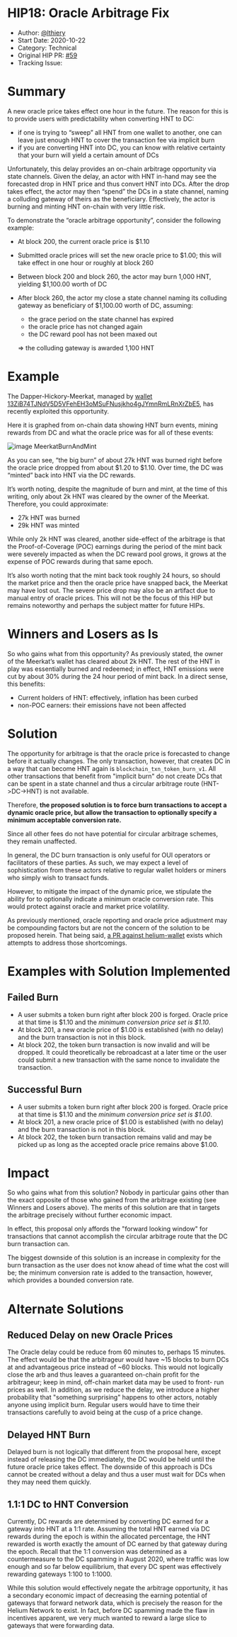 # HIP18: Oracle Arbitrage Fix

- Author: [@lthiery](https://github.com/lthiery)
- Start Date: 2020-10-22
- Category: Technical
- Original HIP PR: [#59](https://github.com/helium/HIP/pull/62)
- Tracking Issue: 

# Summary
[summary]: #summary
A new oracle price takes effect one hour in the future. The reason for this is to provide users with predictability when
 converting HNT to DC:
* if one is trying to “sweep” all HNT from one wallet to another, one can leave just enough HNT to cover the transaction 
fee via implicit burn
* if you are converting HNT into DC, you can know with relative certainty that your burn will yield a certain amount of 
DCs
 
Unfortunately, this delay provides an on-chain arbitrage opportunity via state channels. Given the delay, an actor with 
 HNT in-hand may see the forecasted drop in HNT price and thus convert HNT into DCs. After the drop takes effect, the 
 actor may then “spend” the DCs in a state channel, naming a colluding gateway of theirs as the beneficiary. Effectively, 
 the actor is burning and minting HNT on-chain with very little risk. 
 
To demonstrate the “oracle arbitrage opportunity”, consider the following example:
 * At block 200, the current oracle price is $1.10 
 * Submitted oracle prices will set the new oracle price to $1.00; this will take effect in one hour or roughly at block 
 260
 * Between block 200 and block 260, the actor may burn 1,000 HNT, yielding $1,100.00 worth of DC
 * After block 260, the actor my close a state channel naming its colluding gateway as beneficiary of $1,100.00 worth of
 DC, assuming:
    * the grace period on the state channel has expired
    * the oracle price has not changed again
    * the DC reward pool has not been maxed out
 	
 	⇒ the colluding gateway is awarded 1,100 HNT
 

# Example
[example]: #example

The Dapper-Hickory-Meerkat, managed by [wallet 13ZiB74TJNdV5D5VFehEH3oMSuFNusjkho4gJYmnRmLRnXrZbE5](https://explorer.helium.com/accounts/13ZiB74TJNdV5D5VFehEH3oMSuFNusjkho4gJYmnRmLRnXrZbE5), has recently exploited this opportunity.

Here it is graphed from on-chain data showing HNT burn events, mining rewards from DC and what the oracle price was for 
 all of these events:

![image MeerkatBurnAndMint](./0018-oracle-arb-fix/meerkat.png)


As you can see, “the big burn” of about 27k HNT was burned right before the oracle price dropped from about $1.20 to 
$1.10. Over time, the DC was “minted” back into HNT via the DC rewards.

It’s worth noting, despite the magnitude of burn and mint, at the time of this writing, only about 2k HNT was cleared
 by the owner of the Meerkat. Therefore, you could approximate:
* 27k HNT was burned
* 29k HNT was minted

While only 2k HNT was cleared, another side-effect of the arbitrage is that the Proof-of-Coverage (POC) earnings during 
 the period of the mint back were severely impacted as when the DC reward pool grows, it grows at the expense of POC 
 rewards during that same epoch. 

It’s also worth noting that the mint back took roughly 24 hours, so should the market price and then the oracle price 
 have snapped back, the Meerkat may have lost out. The severe price drop may also be an artifact due to manual entry of 
 oracle prices. This will not be the focus of this HIP but remains noteworthy and perhaps the subject matter for future 
 HIPs.

# Winners and Losers as Is
[winners-and-losers-as-is]: #winners-and-losers-as-is

So who gains what from this opportunity? As previously stated, the owner of the Meerkat’s wallet has cleared about 2k 
 HNT. The rest of the HNT in play was essentially burned and redeemed; in effect, HNT emissions were cut by about 30% 
 during the 24 hour period of mint back. In a direct sense, this benefits:
* Current holders of HNT: effectively, inflation has been curbed
* non-POC earners: their emissions have not been affected

# Solution
[solution]: #solution

The opportunity for arbitrage is that the oracle price is forecasted to change before it actually changes. The only 
 transaction, however, that creates DC in a way that can become HNT again is `blockchain_txn_token_burn_v1`. All other
 transactions that benefit from "implicit burn" do not create DCs that can be spent in a state channel and thus a
 circular arbitrage route (HNT->DC->HNT) is not available.

Therefore, **the proposed solution is to force burn transactions to accept a dynamic oracle price, but allow the 
 transaction to optionally specify a minimum acceptable conversion rate.**

Since all other fees do not have potential for circular arbitrage schemes, they remain unaffected.

In general, the DC burn transaction is only useful for OUI operators or facilitators of these parties. As such, we may
 expect a level of sophistication from these actors relative to regular wallet holders or miners who simply wish to 
 transact funds.

However, to mitigate the impact of the dynamic price, we stipulate the ability for to optionally indicate a minimum 
 oracle conversion rate. This would protect against oracle and market price volatility.

As previously mentioned, oracle reporting and oracle price adjustment may be compounding factors but are not the concern
 of the solution to be proposed herein. That being said, [a PR against helium-wallet](https://github.com/helium/helium-wallet-rs/pull/58)
 exists which attempts to address those shortcomings.

# Examples with Solution Implemented
[examples-with-solution-implemented]: #examples-with-solution-implemented

## Failed Burn

* A user submits a token burn right after block 200 is forged. Oracle price at that time is $1.10 and the *minimum 
 conversion price set is $1.10*.
* At block 201, a new oracle price of $1.00 is established (with no delay) and the burn transaction is not in this block.
* At block 202, the token burn transaction is now invalid and will be dropped. It could theoretically be rebroadcast at 
a later time or the user could submit a new transaction with the same nonce to invalidate the transaction.

## Successful Burn

* A user submits a token burn right after block 200 is forged. Oracle price at that time is $1.10 and the *minimum 
 conversion price set is $1.00*.
* At block 201, a new oracle price of $1.00 is established (with no delay) and the burn transaction is not in this block.
* At block 202, the token burn transaction remains valid and may be picked up as long as the accepted oracle price
remains above $1.00.

# Impact
[impact]: #impact

So who gains what from this solution? Nobody in particular gains other than the exact opposite of those who gained from
 the arbitrage existing (see Winners and Losers above). The merits of this solution are that in targets the arbitrage
 precisely without further economic impact. 

In effect, this proposal only affords the "forward looking window" for transactions that cannot accomplish the circular
 arbitrage route that the DC burn transaction can. 

The biggest downside of this solution is an increase in complexity for the burn transaction as the user does not know 
 ahead of time what the cost will be; the minimum conversion rate is added to the transaction, however, which provides a 
 bounded conversion rate.

# Alternate Solutions
[alternate-solutions]: #alternate-solutions

## Reduced Delay on new Oracle Prices
The Oracle delay could be reduce from 60 minutes to, perhaps 15 minutes. The effect would be that the arbitrageur would
 have ~15 blocks to burn DCs at and advantageous price instead of ~60 blocks. This would not logically close the arb and
 thus leaves a guaranteed on-chain profit for the arbitrageur; keep in mind, off-chain market data may be used to front-
 run prices as well.  In addition, as we reduce the delay, we introduce a higher probability that "something surprising" 
 happens to other actors, notably anyone using implicit burn. Regular users would have to time their transactions 
 carefully to avoid being at the cusp of a price change.

## Delayed HNT Burn
Delayed burn is not logically that different from the proposal here, except instead of releasing the DC immediately, the
 DC would be held until the future oracle price takes effect. The downside of this approach is DCs cannot be created 
 without a delay and thus a user must wait for DCs when they may need them quickly.
 
## 1.1:1 DC to HNT Conversion
Currently, DC rewards are determined by converting DC earned for a gateway into HNT at a 1:1 rate. Assuming the total 
 HNT earned via DC rewards during the epoch is within the allocated percentage, the HNT rewarded is worth exactly the 
 amount of DC earned by that gateway during the epoch. Recall that the 1:1 conversion was determined as a countermeasure 
 to the DC spamming in August 2020, where traffic was low enough and so far below equilibrium, that every DC spent was
 effectively rewarding gateways 1:100 to 1:1000.

While this solution would effectively negate the arbitrage opportunity, it has a secondary economic impact of decreasing 
 the earning potential of gateways that forward network data, which is precisely the reason for the Helium Network to 
 exist. In fact, before DC spamming made the flaw in incentives apparent, we very much wanted to reward a large slice to 
 gateways that were forwarding data.
